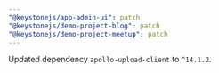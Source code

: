 ```yaml
---
"@keystonejs/app-admin-ui": patch
"@keystonejs/demo-project-blog": patch
"@keystonejs/demo-project-meetup": patch
---
```


Updated dependency `apollo-upload-client` to `^14.1.2`.
